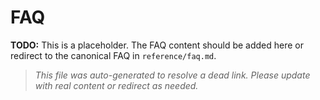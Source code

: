 # FAQ

**TODO:** This is a placeholder. The FAQ content should be added here or redirect to the canonical FAQ in `reference/faq.md`.

> _This file was auto-generated to resolve a dead link. Please update with real content or redirect as needed._
